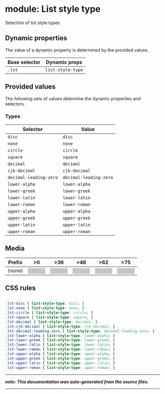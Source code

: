 # module: List style type

Selection of list style types








## Dynamic properties
The value of a dynamic property is determined by the provided values.

| Base selector | Dynamic props |
| ------------- | ------------- |
| `.lst` |`list-style-type`|





## Provided values
The following sets of values determine the dynamic properties and selectors.

### Types

Selector  | Value
--------- | ---------
`disc` | `disc`
`none` | `none`
`circle` | `circle`
`square` | `square`
`decimal` | `decimal`
`cjk-decimal` | `cjk-decimal`
`decimal-leading-zero` | `decimal-leading-zero`
`lower-alpha` | `lower-alpha`
`lower-greek` | `lower-greek`
`lower-latin` | `lower-latin`
`lower-roman` | `lower-roman`
`upper-alpha` | `upper-alpha`
`upper-greek` | `upper-greek`
`upper-latin` | `upper-latin`
`upper-roman` | `upper-roman`





## Media





| Prefix  |  >0 |  >36 |  >48 |  >62 |  >75 | 
| :------:  |  :---------: |  :---------: |  :---------: |  :---------: |  :---------: | 
|  (none)  |▒▒▒▒▒|▒▒▒▒▒|▒▒▒▒▒|▒▒▒▒▒|▒▒▒▒▒|






## CSS rules
```css

.lst-disc { list-style-type: disc; }
.lst-none { list-style-type: none; }
.lst-circle { list-style-type: circle; }
.lst-square { list-style-type: square; }
.lst-decimal { list-style-type: decimal; }
.lst-cjk-decimal { list-style-type: cjk-decimal; }
.lst-decimal-leading-zero { list-style-type: decimal-leading-zero; }
.lst-lower-alpha { list-style-type: lower-alpha; }
.lst-lower-greek { list-style-type: lower-greek; }
.lst-lower-latin { list-style-type: lower-latin; }
.lst-lower-roman { list-style-type: lower-roman; }
.lst-upper-alpha { list-style-type: upper-alpha; }
.lst-upper-greek { list-style-type: upper-greek; }
.lst-upper-latin { list-style-type: upper-latin; }
.lst-upper-roman { list-style-type: upper-roman; }

```

- - - - -
_**note: This documentation was auto-generated from the source files.**_
- - - - -
